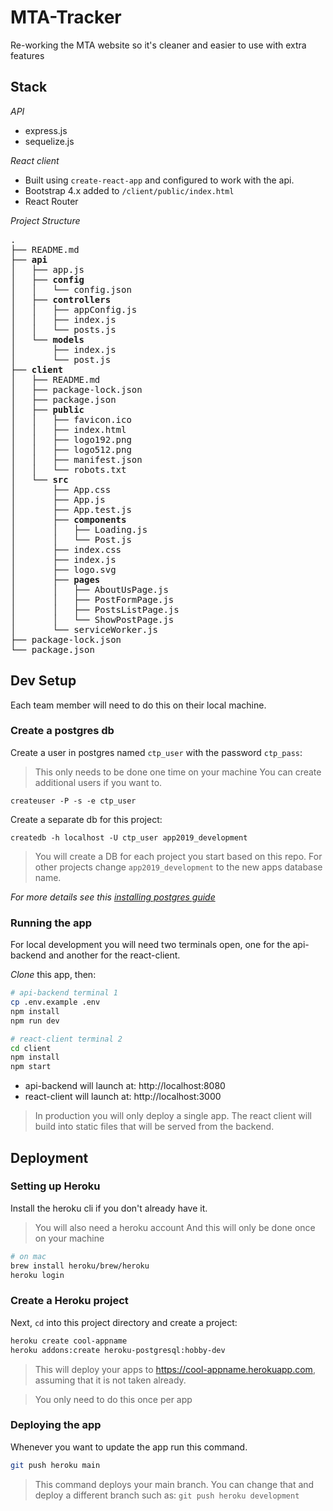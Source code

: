 # MTA-Tracker
Re-working the MTA website so it's cleaner and easier to use with extra features

## Stack

*API*

- express.js
- sequelize.js

*React client*

- Built using `create-react-app` and configured to work with the api.
- Bootstrap 4.x added to `/client/public/index.html`
- React Router

*Project Structure*

<pre>
.
├── README.md
├── <strong>api</strong>
│   ├── app.js
│   ├── <strong>config</strong>
│   │   └── config.json
│   ├── <strong>controllers</strong>
│   │   ├── appConfig.js
│   │   ├── index.js
│   │   └── posts.js
│   └── <strong>models</strong>
│       ├── index.js
│       └── post.js
├── <strong>client</strong>
│   ├── README.md
│   ├── package-lock.json
│   ├── package.json
│   ├── <strong>public</strong>
│   │   ├── favicon.ico
│   │   ├── index.html
│   │   ├── logo192.png
│   │   ├── logo512.png
│   │   ├── manifest.json
│   │   └── robots.txt
│   └── <strong>src</strong>
│       ├── App.css
│       ├── App.js
│       ├── App.test.js
│       ├── <strong>components</strong>
│       │   ├── Loading.js
│       │   └── Post.js
│       ├── index.css
│       ├── index.js
│       ├── logo.svg
│       ├── <strong>pages</strong>
│       │   ├── AboutUsPage.js
│       │   ├── PostFormPage.js
│       │   ├── PostsListPage.js
│       │   └── ShowPostPage.js
│       └── serviceWorker.js
├── package-lock.json
└── package.json
</pre>


## Dev Setup

Each team member will need to do this on their local machine.

### Create a postgres db

Create a user in postgres named `ctp_user` with the password `ctp_pass`:

> This only needs to be done one time on your machine
> You can create additional users if you want to.

```
createuser -P -s -e ctp_user
```

Create a separate db for this project:

```
createdb -h localhost -U ctp_user app2019_development
```

> You will create a DB for each project you start based on this repo. For other projects change `app2019_development` to the new apps database name.

*For more details see this [installing postgres guide](https://github.com/CUNYTechPrep/ctp2019/blob/master/guides/installing-postgresql.md)*

### Running the app

For local development you will need two terminals open, one for the api-backend and another for the react-client.

*Clone* this app, then:

```bash
# api-backend terminal 1
cp .env.example .env
npm install
npm run dev
```

```bash
# react-client terminal 2
cd client
npm install
npm start
```

- api-backend will launch at: http://localhost:8080
- react-client will launch at: http://localhost:3000

> In production you will only deploy a single app. The react client will build into static files that will be served from the backend.

## Deployment

### Setting up Heroku

Install the heroku cli if you don't already have it.

> You will also need a heroku account
> And this will only be done once on your machine

```bash
# on mac
brew install heroku/brew/heroku
heroku login
```

### Create a Heroku project

Next, `cd` into this project directory and create a project:

```bash
heroku create cool-appname
heroku addons:create heroku-postgresql:hobby-dev
```

> This will deploy your apps to https://cool-appname.herokuapp.com, assuming that it is not taken already.

> You only need to do this once per app

### Deploying the app

Whenever you want to update the app run this command.

```bash
git push heroku main
```

> This command deploys your main branch. You can change that and deploy a different branch such as: `git push heroku development`

